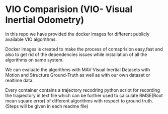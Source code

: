 # VIO Comparision (VIO- Visual Inertial Odometry)

In this repo we have provided the docker images for different publicly available VIO algorithms.

Docker images is created to make the process of comaprision easy,fast and also to get rid of the dependencies issues while installation of all the algorithms on same system.

We can evaluate the algorithms with MAV Visual Inertial Datasets with Motion and Structure Ground-Truth as well as with our own dataset or realtime data.

Every container contains a trajectory recodring python script for recording the trajaectory in text file which can be further used to calculate RMSE(Root mean square error) of different algorithms with respect to ground truth.(Steps will be given in each readme file)
